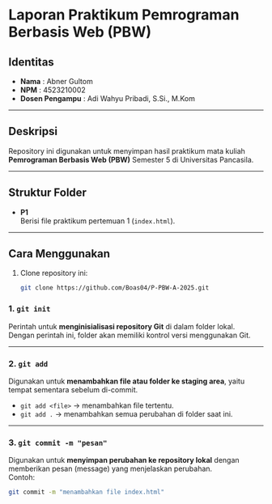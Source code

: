 # Laporan Praktikum Pemrograman Berbasis Web (PBW)

## Identitas
- **Nama** : Abner Gultom  
- **NPM**  : 4523210002  
- **Dosen Pengampu** : 	Adi Wahyu Pribadi, S.Si., M.Kom  

---

## Deskripsi
Repository ini digunakan untuk menyimpan hasil praktikum mata kuliah **Pemrograman Berbasis Web (PBW)** Semester 5 di Universitas Pancasila.

---

## Struktur Folder
- **P1**  
  Berisi file praktikum pertemuan 1 (`index.html`).

---

## Cara Menggunakan
1. Clone repository ini:
   ```bash
   git clone https://github.com/Boas04/P-PBW-A-2025.git

### 1. `git init`
Perintah untuk **menginisialisasi repository Git** di dalam folder lokal.  
Dengan perintah ini, folder akan memiliki kontrol versi menggunakan Git.  

---

### 2. `git add`
Digunakan untuk **menambahkan file atau folder ke staging area**, yaitu tempat sementara sebelum di-commit.  
- `git add <file>` → menambahkan file tertentu.  
- `git add .` → menambahkan semua perubahan di folder saat ini.  

---

### 3. `git commit -m "pesan"`
Digunakan untuk **menyimpan perubahan ke repository lokal** dengan memberikan pesan (message) yang menjelaskan perubahan.  
Contoh:
```bash
git commit -m "menambahkan file index.html"


